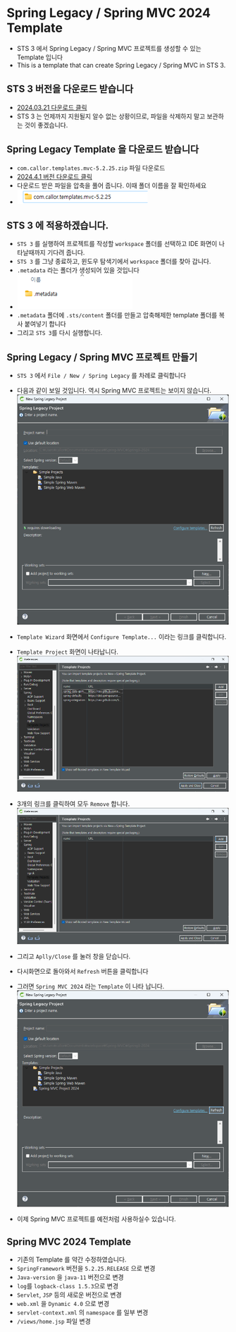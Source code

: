 # Spring Legacy / Spring MVC 2024 Template

- STS 3 에서 Spring Legacy / Spring MVC 프로젝트를 생성할 수 있는 Template 입니다
- This is a template that can create Spring Legacy / Spring MVC in STS 3.

## STS 3 버전을 다운로드 받습니다

- [2024.03.21 다운로드 클릭](https://download.springsource.com/release/STS/3.9.18.RELEASE/dist/e4.21/spring-tool-suite-3.9.18.RELEASE-e4.21.0-win32-x86_64.zip)
- STS 3 는 언제까지 지원될지 알수 없는 상황이므로, 파일을 삭제하지 말고 보관하는 것이 좋겠습니다.

## Spring Legacy Template 을 다운로드 받습니다

- `com.callor.templates.mvc-5.2.25.zip` 파일 다운로드
- [2024.4.1 버전 다운로드 클릭](https://github.com/callor/Callor-SpringMVC-Template-2024/releases/download/SpringLegacy/com.callor.templates.mvc-5.2.25.zip)
- 다운로드 받은 파일을 압축을 풀어 줍니다. 이때 폴더 이름을 잘 확인하세요
- ![alt text](images/image.png)

## STS 3 에 적용하겠습니다.

- `STS 3` 를 실행하여 프로젝트를 작성할 `workspace` 폴더를 선택하고 IDE 화면이 나타날때까지 기다려 줍니다.
- `STS 3` 를 그냥 종료하고, 윈도우 탐색기에서 `workspace` 폴더를 찾아 갑니다.
- `.metadata` 라는 폴더가 생성되어 있을 것입니다
- ![alt text](images/image-1.png)
- `.metadata` 폴더에 `.sts/content` 폴더를 만들고 압축해제한 template 폴더를 복사 붙여넣기 합니다
- 그리고 `STS 3`를 다시 실행합니다.

## Spring Legacy / Spring MVC 프로젝트 만들기

- `STS 3` 에서 `File / New / Spring Legacy` 를 차례로 클릭합니다
- 다음과 같이 보일 것입니다. 역시 Spring MVC 프로젝트는 보이지 않습니다.
  ![alt text](images/image-2.png)

- `Template Wizard` 화면에서 `Configure Template...` 이라는 링크를 클릭합니다.
- `Template Project` 화면이 나타납니다.
  ![alt text](images/image-3.png)
- 3개의 링크를 클릭하여 모두 `Remove` 합니다.
  ![alt text](images/image-4.png)
- 그리고 `Aplly/Close` 를 눌러 창을 닫습니다.
- 다시화면으로 돌아와서 `Refresh` 버튼을 클릭합니다
- 그러면 `Spring MVC 2024` 라는 `Template` 이 나타 납니다.
  ![alt text](images/image-5.png)

- 이제 Spring MVC 프로젝트를 예전처럼 사용하실수 있습니다.

## Spring MVC 2024 Template

- 기존의 Template 를 약간 수정하였습니다.
- `SpringFramework` 버전을 `5.2.25.RELEASE` 으로 변경
- `Java-version` 을 `java-11` 버전으로 변경
- `log`를 `logback-class 1.5.3`으로 변경
- `Servlet`, `JSP` 등의 새로운 버전으로 변경
- `web.xml` 을 `Dynamic 4.0` 으로 변경
- `servlet-context.xml` 의 `namespace` 를 일부 변경
- `/views/home.jsp` 파일 변경

